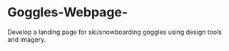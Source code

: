 # Goggles-Webpage-
Develop a landing page for ski/snowboarding goggles using design tools and imagery.

